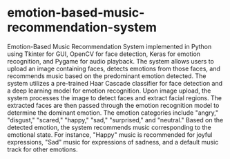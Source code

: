# emotion-based-music-recommendation-system
 Emotion-Based Music Recommendation System implemented in Python using Tkinter for GUI, OpenCV for face detection, Keras for emotion recognition, and Pygame for audio playback. The system allows users to upload an image containing faces, detects emotions from those faces, and recommends music based on the predominant emotion detected. The system utilizes a pre-trained Haar Cascade classifier for face detection and a deep learning model for emotion recognition. Upon image upload, the system processes the image to detect faces and extract facial regions. The extracted faces are then passed through the emotion recognition model to determine the dominant emotion. The emotion categories include "angry," "disgust," "scared," "happy," "sad," "surprised," and "neutral." Based on the detected emotion, the system recommends music corresponding to the emotional state. For instance, "Happy" music is recommended for joyful expressions, "Sad" music for expressions of sadness, and a default music track for other emotions.
